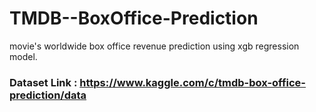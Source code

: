 # TMDB--BoxOffice-Prediction
movie's worldwide box office revenue prediction using xgb regression model. 

### Dataset Link : https://www.kaggle.com/c/tmdb-box-office-prediction/data
